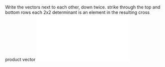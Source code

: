 Write the vectors next to each other, down twice.
strike through the top and bottom rows
each 2x2 determinant is an element in the resulting cross product vector
![Cross Product 2024-11-15 14.43.35.excalidraw](../../Excalidraw/Cross%20Product%202024-11-15%2014.43.35.excalidraw.md)